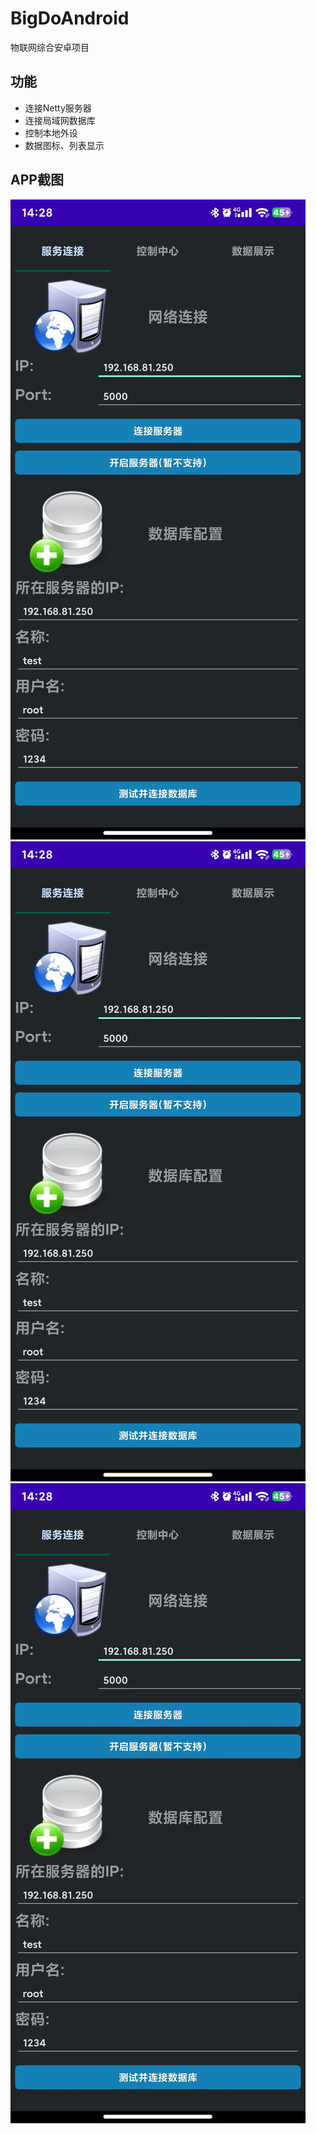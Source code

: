 # BigDoAndroid
物联网综合安卓项目

## 功能
- 连接Netty服务器
- 连接局域网数据库
- 控制本地外设
- 数据图标、列表显示

## APP截图
![连接页面](https://github.com/Tang-JingWei/BigDoAndroid/blob/master/app-imgs/1.jpg)
![控制页面](https://github.com/Tang-JingWei/BigDoAndroid/blob/master/app-imgs/1.jpg)
![数据展示](https://github.com/Tang-JingWei/BigDoAndroid/blob/master/app-imgs/1.jpg)


